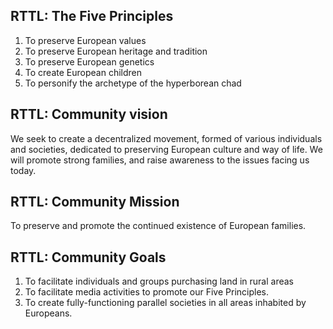 ## RTTL: The Five Principles 
1. To preserve European values
2. To preserve European heritage and tradition
3. To preserve European genetics
4. To create European children
5. To personify the archetype of the hyperborean chad 

## RTTL: Community vision 
We seek to create a decentralized movement, formed of various individuals and societies, dedicated to preserving European culture and way of life. We will promote strong families, and raise awareness to the issues facing us today. 

## RTTL: Community Mission 
To preserve and promote the continued existence of European families. 

## RTTL: Community Goals 
1. To facilitate individuals and groups purchasing land in rural areas
2. To facilitate media activities to promote our Five Principles.
3. To create fully-functioning parallel societies in all areas inhabited by Europeans. 
